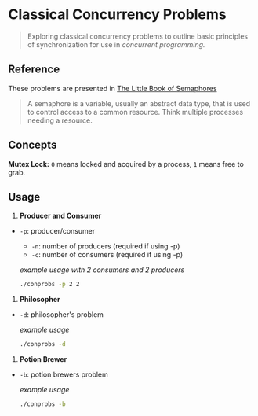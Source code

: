 # Classical Concurrency Problems

>Exploring classical concurrency problems to outline basic principles of synchronization for use in *concurrent programming.*

## Reference

These problems are presented in [The Little Book of Semaphores](https://greenteapress.com/wp/semaphores/)

>A semaphore is a variable, usually an abstract data type, that is used to control access to a common resource. Think multiple processes needing a resource.

## Concepts

**Mutex Lock:** `0` means locked and acquired by a process, `1` means free to grab.

## Usage
1. **Producer and Consumer**
- `-p`: producer/consumer
   - `-n`: number of producers (required if using -p)
   - `-c`: number of consumers (required if using -p)
   
   *example usage with 2 consumers and 2 producers*
   ```sh
   ./conprobs -p 2 2
   ```
1. **Philosopher**
- `-d`: philosopher's problem
   
   *example usage*
   ```sh
   ./conprobs -d
   ```
1. **Potion Brewer**
- `-b`: potion brewers problem
  
  *example usage*
   ```sh
   ./conprobs -b
   ```
